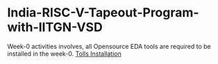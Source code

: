# India-RISC-V-Tapeout-Program-with-IITGN-VSD

Week-0 activities involves, all Opensource EDA tools are required to be installed in the week-0. 
[Tolls Installation ](week0.md)
